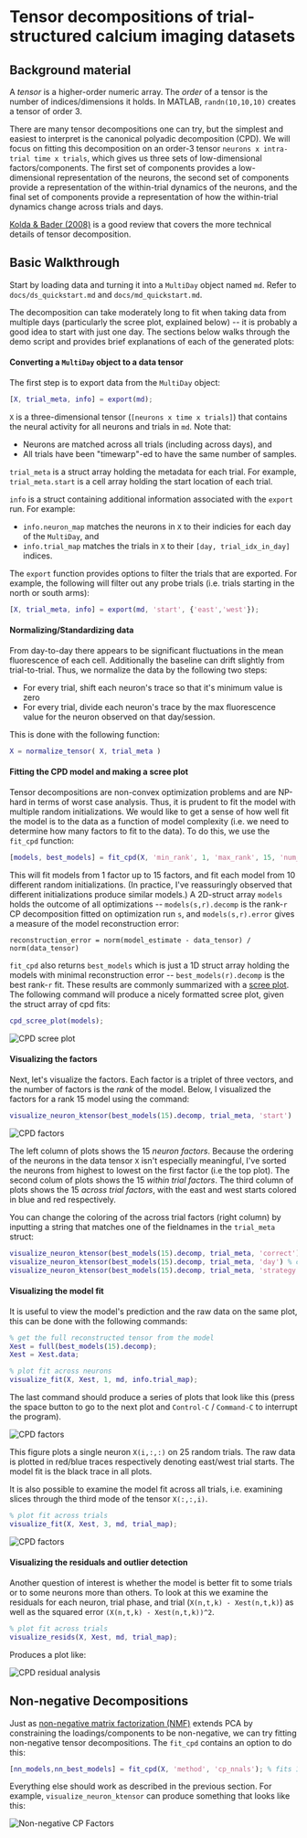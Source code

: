 # Tensor decompositions of trial-structured calcium imaging datasets

## Background material

A *tensor* is a higher-order numeric array. The *order* of a tensor is the number of indices/dimensions it holds. In MATLAB, `randn(10,10,10)` creates a tensor of order 3.

There are many tensor decompositions one can try, but the simplest and easiest to interpret is the canonical polyadic decomposition (CPD). We will focus on fitting this decomposition on an order-3 tensor `neurons x intra-trial time x trials`, which gives us three sets of low-dimensional factors/components. The first set of components provides a low-dimensional representation of the neurons, the second set of components provide a representation of the within-trial dynamics of the neurons, and the final set of components provide a representation of how the within-trial dynamics change across trials and days.

[Kolda & Bader (2008)](http://dx.doi.org/10.1137/07070111X) is a good review that covers the more technical details of tensor decomposition.

## Basic Walkthrough

Start by loading data and turning it into a `MultiDay` object named `md`. Refer to `docs/ds_quickstart.md` and `docs/md_quickstart.md`.

The decomposition can take moderately long to fit when taking data from multiple days (particularly the scree plot, explained below) -- it is probably a good idea to start with just one day.
The sections below walks through the demo script and provides brief explanations of each of the generated plots:

#### Converting a `MultiDay` object to a data tensor

The first step is to export data from the `MultiDay` object:

```matlab
[X, trial_meta, info] = export(md);
```

`X` is a three-dimensional tensor (`[neurons x time x trials]`) that contains the neural activity for all neurons and trials in `md`. Note that:
- Neurons are matched across all trials (including across days), and
- All trials have been "timewarp"-ed to have the same number of samples.

`trial_meta` is a struct array holding the metadata for each trial. For example, `trial_meta.start` is a cell array holding the start location of each trial.

`info` is a struct containing additional information associated with the `export` run. For example:
- `info.neuron_map` matches the neurons in `X` to their indicies for each day of the `MultiDay`, and
- `info.trial_map` matches the trials in `X` to their `[day, trial_idx_in_day]` indices. 

The `export` function provides options to filter the trials that are exported. For example, the following will filter out any probe trials (i.e. trials starting in the north or south arms):

```matlab
[X, trial_meta, info] = export(md, 'start', {'east','west'});
```

#### Normalizing/Standardizing data

From day-to-day there appears to be significant fluctuations in the mean fluorescence of each cell. Additionally the baseline can drift slightly from trial-to-trial. Thus, we normalize the data by the following two steps:

* For every trial, shift each neuron's trace so that it's minimum value is zero
* For every trial, divide each neuron's trace by the max fluorescence value for the neuron observed on that day/session.

This is done with the following function:

```matlab
X = normalize_tensor( X, trial_meta )
```

#### Fitting the CPD model and making a scree plot

Tensor decompositions are non-convex optimization problems and are NP-hard in terms of worst case analysis.
Thus, it is prudent to fit the model with multiple random initializations.
We would like to get a sense of how well fit the model is to the data as a function of model complexity (i.e. we need to determine how many factors to fit to the data).
To do this, we use the `fit_cpd` function:

```matlab
[models, best_models] = fit_cpd(X, 'min_rank', 1, 'max_rank', 15, 'num_starts', 10)
```

This will fit models from 1 factor up to 15 factors, and fit each model from 10 different random initializations.
(In practice, I've reassuringly observed that different initializations produce similar models.)
A 2D-struct array `models` holds the outcome of all optimizations -- `models(s,r).decomp` is the rank-`r` CP decomposition fitted on optimization run `s`, and `models(s,r).error` gives a measure of the model reconstruction error:

```
reconstruction_error = norm(model_estimate - data_tensor) / norm(data_tensor)
```

`fit_cpd` also returns `best_models` which is just a 1D struct array holding the models with minimal reconstruction error -- `best_models(r).decomp` is the best rank-`r` fit.
These results are commonly summarized with a [scree plot](http://support.minitab.com/en-us/minitab/17/topic-library/modeling-statistics/multivariate/principal-components-and-factor-analysis/what-is-a-scree-plot/).
The following command will produce a nicely formatted scree plot, given the struct array of cpd fits:

```matlab
cpd_scree_plot(models);
```

![CPD scree plot](cpd_scree.png)

#### Visualizing the factors

Next, let's visualize the factors. Each factor is a triplet of three vectors, and the number of factors is the *rank* of the model.
Below, I visualized the factors for a rank 15 model using the command:

```matlab
visualize_neuron_ktensor(best_models(15).decomp, trial_meta, 'start')
```

![CPD factors](cpd_factors.png)

The left column of plots shows the 15 *neuron factors*.
Because the ordering of the neurons in the data tensor `X` isn't especially meaningful, I've sorted the neurons from highest to lowest on the first factor (i.e the top plot).
The second colum of plots shows the 15 *within trial factors*.
The third column of plots shows the 15 *across trial factors*, with the east and west starts colored in blue and red respectively.

You can change the coloring of the across trial factors (right column) by inputting a string that matches one of the fieldnames in the `trial_meta` struct:

```matlab
visualize_neuron_ktensor(best_models(15).decomp, trial_meta, 'correct') % colors correct vs incorrect trials
visualize_neuron_ktensor(best_models(15).decomp, trial_meta, 'day') % colors by session
visualize_neuron_ktensor(best_models(15).decomp, trial_meta, 'strategy') % colors by inferred navigation strategy
```

#### Visualizing the model fit

It is useful to view the model's prediction and the raw data on the same plot, this can be done with the following commands:

```matlab
% get the full reconstructed tensor from the model
Xest = full(best_models(15).decomp);
Xest = Xest.data;

% plot fit across neurons
visualize_fit(X, Xest, 1, md, info.trial_map);
```

The last command should produce a series of plots that look like this (press the space button to go to the next plot and `Control-C` / `Command-C` to interrupt the program).

![CPD factors](cpd_fit1.png)

This figure plots a single neuron `X(i,:,:)` on 25 random trials.
The raw data is plotted in red/blue traces respectively denoting east/west trial starts.
The model fit is the black trace in all plots.

It is also possible to examine the model fit across all trials, i.e. examining slices through the third mode of the tensor `X(:,:,i)`.

```matlab
% plot fit across trials
visualize_fit(X, Xest, 3, md, trial_map);
```

![CPD factors](cpd_fit3.png)

#### Visualizing the residuals and outlier detection

Another question of interest is whether the model is better fit to some trials or to some neurons more than others.
To look at this we examine the residuals for each neuron, trial phase, and trial (`X(n,t,k) - Xest(n,t,k)`) as well as the squared error `(X(n,t,k) - Xest(n,t,k))^2`.

```matlab
% plot fit across trials
visualize_resids(X, Xest, md, trial_map);
```

Produces a plot like:

![CPD residual analysis](cpd_resids.png)

## Non-negative Decompositions

Just as [non-negative matrix factorization (NMF)](https://en.wikipedia.org/wiki/Non-negative_matrix_factorization) extends PCA by constraining the loadings/components to be non-negative, we can try fitting non-negative tensor decompositions. The `fit_cpd` contains an option to do this:

```matlab
[nn_models,nn_best_models] = fit_cpd(X, 'method', 'cp_nnals'); % fits 10 non-neg rank 15 cp models
```

Everything else should work as described in the previous section. For example, `visualize_neuron_ktensor` can produce something that looks like this:

![Non-negative CP Factors](nncpd_factors.png)
